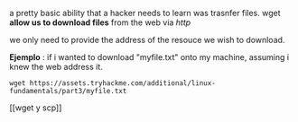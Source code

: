 
a pretty basic ability that a hacker needs to learn 
was trasnfer files. wget **allow us to download files** from the web via *http*

we only need to provide the address of the resouce we wish to download.


**Ejemplo** : if i wanted to download "myfile.txt" onto my machine, assuming i knew the web address it.

`wget https://assets.tryhackme.com/additional/linux-fundamentals/part3/myfile.txt`

[[wget y scp]]

